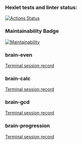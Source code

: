 ### Hexlet tests and linter status:
[![Actions Status](https://github.com/kirill0720/python-project-49/workflows/hexlet-check/badge.svg)](https://github.com/kirill0720/python-project-49/actions)

### Maintainability Badge
[![Maintainability](https://api.codeclimate.com/v1/badges/0b89d4ad29da6181d3fb/maintainability)](https://codeclimate.com/github/kirill0720/python-project-49/maintainability)

### brain-even
[Terminal session record](https://asciinema.org/a/525854)

### brain-calc
[Terminal session record](https://asciinema.org/a/525907)

### brain-gcd
[Terminal session record](https://asciinema.org/a/525921)

### brain-progression
[Terminal session record](https://asciinema.org/a/525931)
